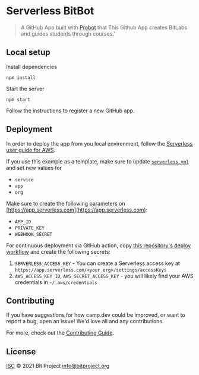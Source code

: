 # Serverless BitBot

> A GitHub App built with [Probot](https://github.com/probot/probot) that This Github App creates BitLabs and guides students through courses.&#x27;

## Local setup

Install dependencies

```
npm install
```

Start the server

```
npm start
```

Follow the instructions to register a new GitHub app.

## Deployment

In order to deploy the app from you local environment, follow the [Serverless user guide for AWS](https://www.serverless.com/framework/docs/providers/aws/guide/quick-start/).

If you use this example as a template, make sure to update [`serverless.yml`](serverless.yml) and set new values for

- `service`
- `app`
- `org`

Make sure to create the following parameters on [https://app.serverless.com](https://app.serverless.com):

- `APP_ID`
- `PRIVATE_KEY`
- `WEBHOOK_SECRET`

For continuous deployment via GitHub action, copy [this repository's deploy workflow](.github/workflows/deploy.yml) and create the following secrets:

1. `SERVERLESS_ACCESS_KEY` - You can create a Serverless access key at `https://app.serverless.com/<your org>/settings/accessKeys`
2. `AWS_ACCESS_KEY_ID`, `AWS_SECRET_ACCESS_KEY` - you will likely find your AWS credentials in `~/.aws/credentials`

## Contributing

If you have suggestions for how camp.dev could be improved, or want to report a bug, open an issue! We'd love all and any contributions.

For more, check out the [Contributing Guide](CONTRIBUTING.md).

## License

[ISC](LICENSE) © 2021 Bit Project <info@bitproject.org>
